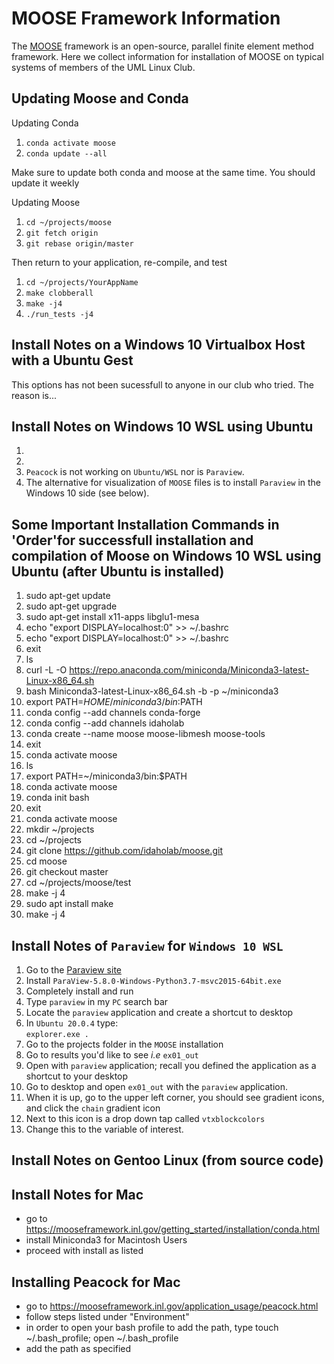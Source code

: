 # MOOSE Framework Information

The [MOOSE](https://mooseframework.org) framework is an open-source, parallel finite element method framework.
Here we collect information for installation of MOOSE on typical systems of members of the UML Linux Club.

## Updating Moose and Conda

Updating Conda
1. `conda activate moose`
1. `conda update --all`

Make sure to update both conda and moose at the same time. You should update it weekly

Updating Moose
1. `cd ~/projects/moose`
1. `git fetch origin`
1. `git rebase origin/master`

Then return to your application, re-compile, and test
1. `cd ~/projects/YourAppName`
1. `make clobberall`
1. `make -j4`
1. `./run_tests -j4`

## Install Notes on a Windows 10 Virtualbox Host with a Ubuntu Gest

This options has not been sucessfull to anyone in our club who tried. The reason is...

## Install Notes on Windows 10 WSL using Ubuntu

1. 
1.
1. `Peacock` is not working on `Ubuntu/WSL` nor is `Paraview`. 
1. The alternative for visualization of `MOOSE` files is to install `Paraview` in the Windows 10 side (see below).
## Some Important Installation Commands in 'Order'for successfull installation and compilation of Moose on Windows 10 WSL using Ubuntu (after Ubuntu is installed)
1.    sudo apt-get update
1.    sudo apt-get upgrade
1.    sudo apt-get install x11-apps libglu1-mesa
1.    echo "export DISPLAY=localhost:0" >> ~/.bashrc
1.    echo "export DISPLAY=localhost:0" >> ~/.bashrc
1.    exit
1.    ls
1.    curl -L -O https://repo.anaconda.com/miniconda/Miniconda3-latest-Linux-x86_64.sh
1.    bash Miniconda3-latest-Linux-x86_64.sh -b -p ~/miniconda3
1.    export PATH=$HOME/miniconda3/bin:$PATH
1.    conda config --add channels conda-forge
1.    conda config --add channels idaholab
1.    conda create --name moose moose-libmesh moose-tools
1.    exit
1.    conda activate moose
1.    ls
1.    export PATH=~/miniconda3/bin:$PATH
1.    conda activate moose
1.    conda init bash
1.    exit
1.    conda activate moose
1.    mkdir ~/projects
1.    cd ~/projects
1.    git clone https://github.com/idaholab/moose.git
1.    cd moose
1.    git checkout master
1.    cd ~/projects/moose/test
1.    make -j 4
1.    sudo apt install make
1.    make -j 4

## Install Notes of `Paraview` for `Windows 10 WSL`
 1. Go to the [Paraview site](https://www.paraview.org/download)
 1. Install `ParaView-5.8.0-Windows-Python3.7-msvc2015-64bit.exe`
 1. Completely install and run
 1. Type `paraview` in my `PC` search bar
 1. Locate the `paraview` application and create a shortcut to desktop
 1. In `Ubuntu 20.0.4` type:   
     `explorer.exe .`
 1. Go to the projects folder in the `MOOSE` installation
 1. Go to results you'd like to see *i.e* `ex01_out`
 1. Open with `paraview` application; recall you defined the application as a shortcut to your desktop
 1. Go to desktop and open `ex01_out` with the `paraview` application. 
 1. When it is up, go to the upper left corner, you should see gradient icons, and click the `chain` gradient icon
 1. Next to this icon is a drop down tap called `vtxblockcolors`
 1. Change this to the variable of interest. 

## Install Notes on Gentoo Linux (from source code)

## Install Notes for Mac
- go to https://mooseframework.inl.gov/getting_started/installation/conda.html
- install Miniconda3 for Macintosh Users
- proceed with install as listed

## Installing Peacock for Mac
- go to https://mooseframework.inl.gov/application_usage/peacock.html
- follow steps listed under "Environment"
- in order to open your bash profile to add the path, type touch ~/.bash_profile; open ~/.bash_profile
- add the path as specified
